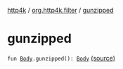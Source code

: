 [http4k](../index.md) / [org.http4k.filter](index.md) / [gunzipped](./gunzipped.md)

# gunzipped

`fun `[`Body`](../org.http4k.core/-body/index.md)`.gunzipped(): `[`Body`](../org.http4k.core/-body/index.md) [(source)](https://github.com/http4k/http4k/blob/master/http4k-core/src/main/kotlin/org/http4k/filter/ext.kt#L25)